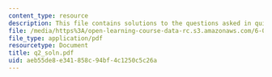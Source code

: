 ```yaml
---
content_type: resource
description: This file contains solutions to the questions asked in quiz 2, fall 2005.
file: /media/https%3A/open-learning-course-data-rc.s3.amazonaws.com/6-012-microelectronic-devices-and-circuits-fall-2005/aeb55de8e341858c94bf4c1250c5c26a_q2_soln.pdf
file_type: application/pdf
resourcetype: Document
title: q2_soln.pdf
uid: aeb55de8-e341-858c-94bf-4c1250c5c26a
---
```

